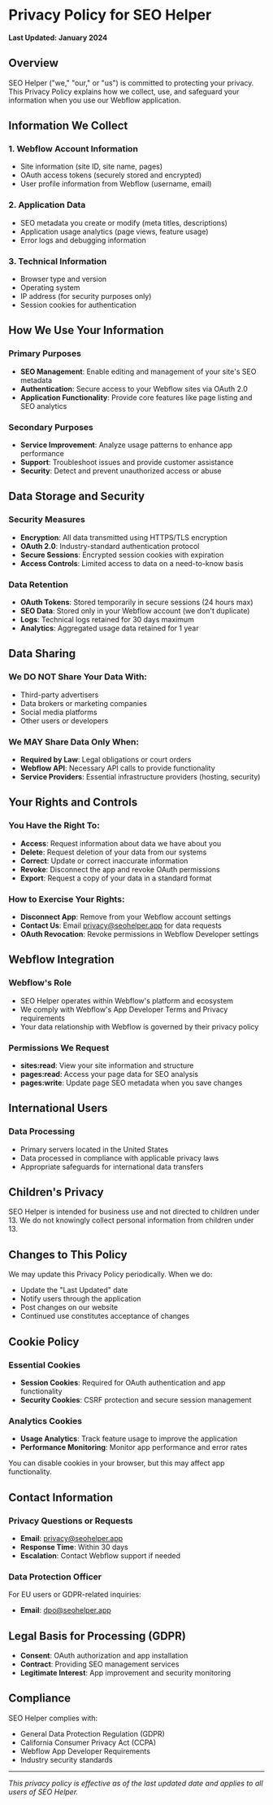 # Privacy Policy for SEO Helper

**Last Updated: January 2024**

## Overview

SEO Helper ("we," "our," or "us") is committed to protecting your privacy. This Privacy Policy explains how we collect, use, and safeguard your information when you use our Webflow application.

## Information We Collect

### 1. Webflow Account Information
- Site information (site ID, site name, pages)
- OAuth access tokens (securely stored and encrypted)
- User profile information from Webflow (username, email)

### 2. Application Data
- SEO metadata you create or modify (meta titles, descriptions)
- Application usage analytics (page views, feature usage)
- Error logs and debugging information

### 3. Technical Information
- Browser type and version
- Operating system
- IP address (for security purposes only)
- Session cookies for authentication

## How We Use Your Information

### Primary Purposes
- **SEO Management**: Enable editing and management of your site's SEO metadata
- **Authentication**: Secure access to your Webflow sites via OAuth 2.0
- **Application Functionality**: Provide core features like page listing and SEO analytics

### Secondary Purposes
- **Service Improvement**: Analyze usage patterns to enhance app performance
- **Support**: Troubleshoot issues and provide customer assistance
- **Security**: Detect and prevent unauthorized access or abuse

## Data Storage and Security

### Security Measures
- **Encryption**: All data transmitted using HTTPS/TLS encryption
- **OAuth 2.0**: Industry-standard authentication protocol
- **Secure Sessions**: Encrypted session cookies with expiration
- **Access Controls**: Limited access to data on a need-to-know basis

### Data Retention
- **OAuth Tokens**: Stored temporarily in secure sessions (24 hours max)
- **SEO Data**: Stored only in your Webflow account (we don't duplicate)
- **Logs**: Technical logs retained for 30 days maximum
- **Analytics**: Aggregated usage data retained for 1 year

## Data Sharing

### We DO NOT Share Your Data With:
- Third-party advertisers
- Data brokers or marketing companies
- Social media platforms
- Other users or developers

### We MAY Share Data Only When:
- **Required by Law**: Legal obligations or court orders
- **Webflow API**: Necessary API calls to provide functionality
- **Service Providers**: Essential infrastructure providers (hosting, security)

## Your Rights and Controls

### You Have the Right To:
- **Access**: Request information about data we have about you
- **Delete**: Request deletion of your data from our systems
- **Correct**: Update or correct inaccurate information
- **Revoke**: Disconnect the app and revoke OAuth permissions
- **Export**: Request a copy of your data in a standard format

### How to Exercise Your Rights:
- **Disconnect App**: Remove from your Webflow account settings
- **Contact Us**: Email privacy@seohelper.app for data requests
- **OAuth Revocation**: Revoke permissions in Webflow Developer settings

## Webflow Integration

### Webflow's Role
- SEO Helper operates within Webflow's platform and ecosystem
- We comply with Webflow's App Developer Terms and Privacy requirements
- Your data relationship with Webflow is governed by their privacy policy

### Permissions We Request
- **sites:read**: View your site information and structure
- **pages:read**: Access your page data for SEO analysis
- **pages:write**: Update page SEO metadata when you save changes

## International Users

### Data Processing
- Primary servers located in the United States
- Data processed in compliance with applicable privacy laws
- Appropriate safeguards for international data transfers

## Children's Privacy

SEO Helper is intended for business use and not directed to children under 13. We do not knowingly collect personal information from children under 13.

## Changes to This Policy

We may update this Privacy Policy periodically. When we do:
- Update the "Last Updated" date
- Notify users through the application
- Post changes on our website
- Continued use constitutes acceptance of changes

## Cookie Policy

### Essential Cookies
- **Session Cookies**: Required for OAuth authentication and app functionality
- **Security Cookies**: CSRF protection and secure session management

### Analytics Cookies
- **Usage Analytics**: Track feature usage to improve the application
- **Performance Monitoring**: Monitor app performance and error rates

You can disable cookies in your browser, but this may affect app functionality.

## Contact Information

### Privacy Questions or Requests
- **Email**: privacy@seohelper.app
- **Response Time**: Within 30 days
- **Escalation**: Contact Webflow support if needed

### Data Protection Officer
For EU users or GDPR-related inquiries:
- **Email**: dpo@seohelper.app

## Legal Basis for Processing (GDPR)

- **Consent**: OAuth authorization and app installation
- **Contract**: Providing SEO management services
- **Legitimate Interest**: App improvement and security monitoring

## Compliance

SEO Helper complies with:
- General Data Protection Regulation (GDPR)
- California Consumer Privacy Act (CCPA)
- Webflow App Developer Requirements
- Industry security standards

---

*This privacy policy is effective as of the last updated date and applies to all users of SEO Helper.*
